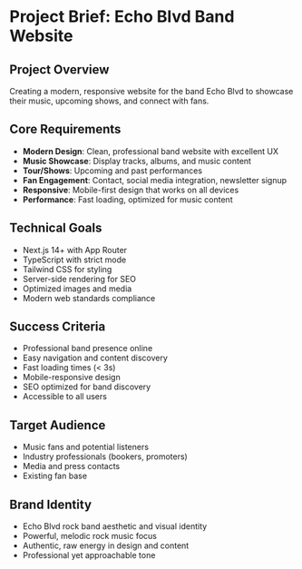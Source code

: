 # Project Brief: Echo Blvd Band Website

## Project Overview
Creating a modern, responsive website for the band Echo Blvd to showcase their music, upcoming shows, and connect with fans.

## Core Requirements
- **Modern Design**: Clean, professional band website with excellent UX
- **Music Showcase**: Display tracks, albums, and music content
- **Tour/Shows**: Upcoming and past performances
- **Fan Engagement**: Contact, social media integration, newsletter signup
- **Responsive**: Mobile-first design that works on all devices
- **Performance**: Fast loading, optimized for music content

## Technical Goals
- Next.js 14+ with App Router
- TypeScript with strict mode
- Tailwind CSS for styling
- Server-side rendering for SEO
- Optimized images and media
- Modern web standards compliance

## Success Criteria
- Professional band presence online
- Easy navigation and content discovery
- Fast loading times (< 3s)
- Mobile-responsive design
- SEO optimized for band discovery
- Accessible to all users

## Target Audience
- Music fans and potential listeners
- Industry professionals (bookers, promoters)
- Media and press contacts
- Existing fan base

## Brand Identity
- Echo Blvd rock band aesthetic and visual identity
- Powerful, melodic rock music focus
- Authentic, raw energy in design and content
- Professional yet approachable tone 